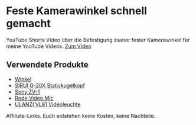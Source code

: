 # Feste Kamerawinkel schnell gemacht

YouTube Shorts Video über die Befestigung zweier fester Kamerawinkel für meine YouTube Videos.
[Zum Video](https://www.youtube.com/shorts/upg-tkKPtoE)

## Verwendete Produkte

* [Winkel](https://amzn.to/3jtmsVf)
* [SIRUI G-20X Stativkugelkopf](https://amzn.to/3YuNPx0)
* [Sony ZV-1](https://amzn.to/3JJVjYA)
* [Rode Video Mic](https://amzn.to/3I3z7rn)
* [ULANZI VL81 Videoleuchte](https://amzn.to/3wXnUSI)

Affiliate-Links. Euch entstehen keine Kosten, keine Nachteile.